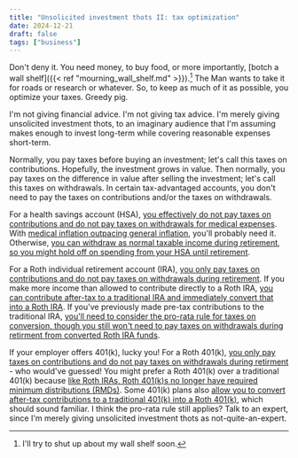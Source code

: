 ```yaml
---
title: "Unsolicited investment thots II: tax optimization"
date: 2024-12-21
draft: false
tags: ["business"]
---
```

Don't deny it. You need money, to buy food, or more importantly, [botch a wall shelf]({{< ref "mourning_wall_shelf.md" >}}).[^1] The Man wants to take it for roads or research or whatever. So, to keep as much of it as possible, you optimize your taxes. Greedy pig.
[^1]: I'll try to shut up about my wall shelf soon.

I'm not giving financial advice. I'm not giving tax advice. I'm merely giving unsolicited investment thots, to an imaginary audience that I'm assuming makes enough to invest long-term while covering reasonable expenses short-term.

Normally, you pay taxes before buying an investment; let's call this taxes on contributions. Hopefully, the investment grows in value. Then normally, you pay taxes on the difference in value after selling the investment; let's call this taxes on withdrawals. In certain tax-advantaged accounts, you don't need to pay the taxes on contributions and/or the taxes on withdrawals.

For a health savings account (HSA), [you effectively do not pay taxes on contributions and do not pay taxes on withdrawals for medical expenses](https://www.investopedia.com/terms/h/hsa.asp). With [medical inflation outpacing general inflation](https://www.healthsystemtracker.org/brief/how-does-medical-inflation-compare-to-inflation-in-the-rest-of-the-economy), you'll probably need it. Otherwise, [you can withdraw as normal taxable income during retirement, so you might hold off on spending from your HSA until retirement](https://www.investopedia.com/articles/personal-finance/091615/how-use-your-hsa-retirement.asp).

For a Roth individual retirement account (IRA), [you only pay taxes on contributions and do not pay taxes on withdrawals during retirement](https://www.investopedia.com/terms/r/rothira.asp). If you make more income than allowed to contribute directly to a Roth IRA, [you can contribute after-tax to a traditional IRA and immediately convert that into a Roth IRA](https://www.investopedia.com/terms/b/backdoor-roth-ira.asp). If you've previously made pre-tax contributions to the traditional IRA, [you'll need to consider the pro-rata rule for taxes on conversion, though you still won't need to pay taxes on withdrawals during retirment from converted Roth IRA funds](https://www.investopedia.com/ask/answers/042214/how-can-i-fund-roth-ira-if-my-income-too-high-make-direct-contributions.asp).

If your employer offers 401(k), lucky you! For a Roth 401(k), [you only pay taxes on contributions and do not pay taxes on withdrawals during retirment](https://www.investopedia.com/terms/r/roth401k.asp) - who would've guessed! You might prefer a Roth 401(k) over a traditional 401(k) because [like Roth IRAs, Roth 401(k)s no longer have required minimum distributions (RMDs)](https://www.investopedia.com/ask/answers/101314/what-are-roth-401k-withdrawal-rules.asp). Some 401(k) plans also [allow you to convert after-tax contributions to a traditional 401(k) into a Roth 401(k)](https://www.investopedia.com/mega-backdoor-roth-401-k-conversion-5210877), which should sound familiar. I think the pro-rata rule still applies? Talk to an expert, since I'm merely giving unsolicited investment thots as not-quite-an-expert.